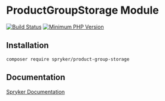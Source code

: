# ProductGroupStorage Module
[![Build Status](https://travis-ci.org/spryker/product-group-storage.svg)](https://travis-ci.org/spryker/product-group-storage)
[![Minimum PHP Version](https://img.shields.io/badge/php-%3E%3D%207.2-8892BF.svg)](https://php.net/)

## Installation

```
composer require spryker/product-group-storage
```

## Documentation

[Spryker Documentation](https://spryker.github.io)
